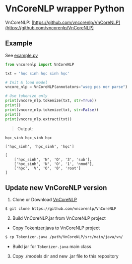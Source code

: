 # VnCoreNLP wrapper Python

VnCoreNLP: [https://github.com/vncorenlp/VnCoreNLP](https://github.com/vncorenlp/VnCoreNLP)

## Example
See [example.py](example.py)
```python
from vncorenlp import VnCoreNLP

txt = 'học sinh học sinh học'

# Init & load model
vncore_nlp = VnCoreNLP(annotators="wseg pos ner parse")

# Use tokenize only
print(vncore_nlp.tokenize(txt, str=True))
print()
print(vncore_nlp.tokenize(txt, str=False))
print()
print(vncore_nlp.extract(txt))

```

> Output:

```text
học_sinh học_sinh học

['học_sinh', 'học_sinh', 'học']

[
    ['học_sinh', 'N', 'O', '3', 'sub'], 
    ['học_sinh', 'N', 'O', '1', 'nmod'], 
    ['học', 'V', 'O', '0', 'root']
]
```

## Update new VnCoreNLP version

1. Clone or Download [VnCoreNLP](https://github.com/vncorenlp/VnCoreNLP)
```bash
$ git clone https://github.com/vncorenlp/VnCoreNLP
```

2. Build VnCoreNLP.jar from VnCoreNLP project

- Copy Tokenizer.java to VnCoreNLP project
```bash
$ cp Tokenizer.java /path/VnCoreNLP/src/main/java/vn/
```
- Build jar for `Tokenizer.java` main class

3. Copy ./models dir and new .jar file to this repository



